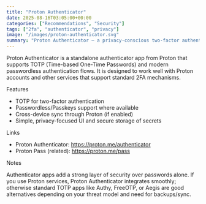 ```yaml
---
title: "Proton Authenticator"
date: 2025-08-16T03:05:00+00:00
categories: ["Recommendations", "Security"]
tags: ["2fa", "authenticator", "privacy"]
image: "/images/proton-authenticator.svg"
summary: "Proton Authenticator — a privacy-conscious two-factor authenticator app from Proton for TOTP and passwordless sign-ins."
---
```


Proton Authenticator is a standalone authenticator app from Proton that supports TOTP (Time-based One-Time Passwords) and modern passwordless authentication flows. It is designed to work well with Proton accounts and other services that support standard 2FA mechanisms.

Features

- TOTP for two-factor authentication
- Passwordless/Passkeys support where available
- Cross-device sync through Proton (if enabled)
- Simple, privacy-focused UI and secure storage of secrets

Links

- Proton Authenticator: https://proton.me/authenticator
- Proton Pass (related): https://proton.me/pass

Notes

Authenticator apps add a strong layer of security over passwords alone. If you use Proton services, Proton Authenticator integrates smoothly; otherwise standard TOTP apps like Authy, FreeOTP, or Aegis are good alternatives depending on your threat model and need for backups/sync.
